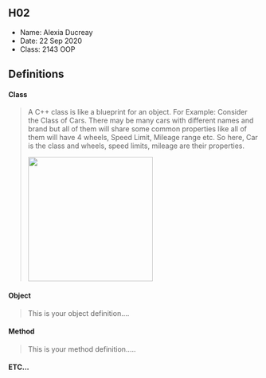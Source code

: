 
## H02

- Name: Alexia Ducreay
- Date: 22 Sep 2020
- Class: 2143 OOP

## Definitions

#### Class

> A C++ class is like a blueprint for an object.
>For Example: Consider the Class of Cars. There may be many cars with different 
>names and brand but all of them will share some common properties like all of 
>them will have 4 wheels, Speed Limit, Mileage range etc. So here, Car is the 
>class and wheels, speed limits, mileage are their properties. 
>
><img src="https://ds055uzetaobb.cloudfront.net/image_optimizer/722c82aff075a14313be7fa7463f7fedad151a0a.png" width=250>


#### Object
> This is your object definition....

#### Method
> This is your method definition.....

#### ETC...
